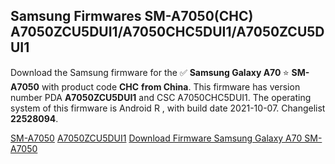<h2>Samsung Firmwares SM-A7050(CHC) A7050ZCU5DUI1/A7050CHC5DUI1/A7050ZCU5DUI1</h2>
Download the Samsung firmware for the ✅ <strong>Samsung Galaxy A70 </strong> ⭐ <strong>SM-A7050</strong> with product code <strong>CHC</strong> <strong> from China</strong>. This firmware has version number PDA <strong>A7050ZCU5DUI1</strong> and CSC A7050CHC5DUI1. The operating system of this firmware is Android R , with build date 2021-10-07. Changelist <strong>22528094</strong>.


[SM-A7050](https://samfirm.shop/samsung/model/SM-A7050)
[A7050ZCU5DUI1](https://samfirm.shop/samsung/pda/A7050ZCU5DUI1)
[Download Firmware Samsung Galaxy A70 SM-A7050](https://samfirm.shop/samsung/firmware/463707)
